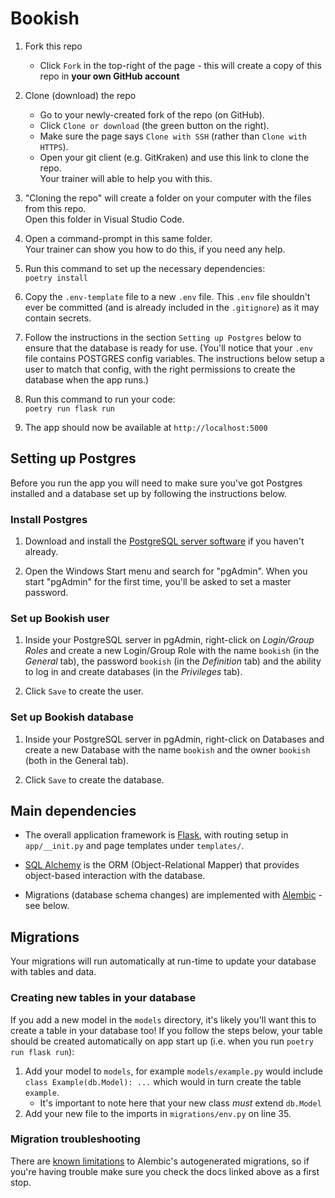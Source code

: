 # Bookish

1. Fork this repo
    * Click `Fork` in the top-right of the page - this will create a copy of this repo in **your own GitHub account**

2. Clone (download) the repo
    * Go to your newly-created fork of the repo (on GitHub).
    * Click `Clone or download` (the green button on the right).
    * Make sure the page says `Clone with SSH` (rather than `Clone with HTTPS`).
    * Open your git client (e.g. GitKraken) and use this link to clone the repo.  
    Your trainer will able to help you with this.

3. "Cloning the repo" will create a folder on your computer with the files from this repo.  
Open this folder in Visual Studio Code.

4. Open a command-prompt in this same folder.  
Your trainer can show you how to do this, if you need any help.

5. Run this command to set up the necessary dependencies:  
`poetry install`

6. Copy the `.env-template` file to a new `.env` file. This `.env` file shouldn't ever be committed (and is already included in the `.gitignore`) as it may contain secrets.

7. Follow the instructions in the section `Setting up Postgres` below to ensure that the database is ready for use. (You'll notice that your `.env` file contains POSTGRES config variables. The instructions below setup a user to match that config, with the right permissions to create the database when the app runs.)

8. Run this command to run your code:  
`poetry run flask run`

9. The app should now be available at `http://localhost:5000`

## Setting up Postgres

Before you run the app you will need to make sure you've got Postgres installed and a database set up by following the instructions below.

### Install Postgres

1. Download and install the [PostgreSQL server software](https://www.enterprisedb.com/downloads/postgres-postgresql-downloads) if you haven't already.

2. Open the Windows Start menu and search for "pgAdmin". When you start "pgAdmin" for the first time, you'll be asked to set a master password.

### Set up Bookish user

1. Inside your PostgreSQL server in pgAdmin, right-click on *Login/Group Roles* and create a new Login/Group Role with the name `bookish` (in the *General* tab), the password `bookish` (in the *Definition* tab) and the ability to log in and create databases (in the *Privileges* tab).

2. Click `Save` to create the user.

### Set up Bookish database

1. Inside your PostgreSQL server in pgAdmin, right-click on Databases and create a new Database with the name `bookish` and the owner `bookish` (both in the General tab).

2. Click `Save` to create the database.

## Main dependencies

*   The overall application framework is [Flask](https://flask.palletsprojects.com/), with routing setup in `app/__init.py` and page templates under `templates/`.

*   [SQL Alchemy](https://www.sqlalchemy.org/) is the ORM (Object-Relational Mapper) that provides object-based interaction with the database.

*   Migrations (database schema changes) are implemented with [Alembic](https://alembic.sqlalchemy.org/) - see below.

## Migrations

Your migrations will run automatically at run-time to update your database with tables and data.

### Creating new tables in your database

If you add a new model in the `models` directory, it's likely you'll want this to create a table in your database too! If you follow the steps below, your table should be created automatically on app start up (i.e. when you run `poetry run flask run`):

1. Add your model to `models`, for example `models/example.py` would include `class Example(db.Model): ...` which would in turn create the table `example`.
    - It's important to note here that your new class _must_ extend `db.Model`
2. Add your new file to the imports in `migrations/env.py` on line 35.

### Migration troubleshooting

There are [known limitations](https://alembic.sqlalchemy.org/en/latest/autogenerate.html#what-does-autogenerate-detect-and-what-does-it-not-detect) to Alembic's autogenerated migrations, so if you're having trouble make sure you check the docs linked above as a first stop.
